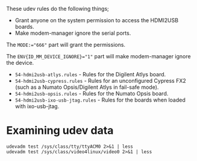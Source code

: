 These udev rules do the following things;

 * Grant anyone on the system permission to access the HDMI2USB boards.
 * Make modem-manager ignore the serial ports.

The `MODE:="666"` part will grant the permissions.

The `ENV{ID_MM_DEVICE_IGNORE}="1"` part will make modem-manager ignore the
device.

 * `54-hdmi2usb-atlys.rules` - Rules for the Digilent Atlys board.
 * `54-hdmi2usb-cypress.rules` - Rules for an unconfigured Cypress FX2 (such as
   a Numato Opsis/Digilent Atlys in fail-safe mode).
 * `54-hdmi2usb-opsis.rules` - Rules for the Numato Opsis board.
 * `54-hdmi2usb-ixo-usb-jtag.rules` - Rules for the boards when loaded with
   ixo-usb-jtag.

# Examining udev data

```
udevadm test /sys/class/tty/ttyACM0 2>&1 | less
udevadm test /sys/class/video4linux/video0 2>&1 | less
```
 

